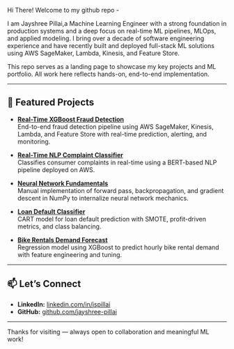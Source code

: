 Hi There! Welcome to my github repo - 

I am Jayshree Pillai,a Machine Learning Engineer with a strong foundation in production systems and a deep focus on real-time ML pipelines, MLOps, and applied modeling. I bring over a decade of software engineering experience and have recently built and deployed full-stack ML solutions using AWS SageMaker, Lambda, Kinesis, and Feature Store.

This repo serves as a landing page to showcase my key projects and ML portfolio. All work here reflects hands-on, end-to-end implementation.

---

## 🔧 Featured Projects

- **[Real-Time XGBoost Fraud Detection](https://github.com/jayshree-pillai/real-time-xgb-fraud-detection)**  
  End-to-end fraud detection pipeline using AWS SageMaker, Kinesis, Lambda, and Feature Store with real-time prediction, alerting, and monitoring.

- **[Real-Time NLP Complaint Classifier](https://github.com/jayshree-pillai/real-time-nlp-complaint-classifier)**  
Classifies consumer complaints in real-time using a BERT-based NLP pipeline deployed on AWS.

- **[Neural Network Fundamentals](https://github.com/jayshree-pillai/neural-network-fundamentals)**  
  Manual implementation of forward pass, backpropagation, and gradient descent in NumPy to internalize neural network mechanics.

- **[Loan Default Classifier](https://github.com/jayshree-pillai/cart-classification-loan-defaults)**  
  CART model for loan default prediction with SMOTE, profit-driven metrics, and class balancing.

- **[Bike Rentals Demand Forecast](https://github.com/jayshree-pillai/cart-regression-bike-rentals)**  
  Regression model using XGBoost to predict hourly bike rental demand with feature engineering and tuning.

---

## 📫 Let’s Connect

- **LinkedIn:** [linkedin.com/in/jspillai](https://linkedin.com/in/jspillai)
- **GitHub:** [github.com/jayshree-pillai](https://github.com/jayshree-pillai)

---

Thanks for visiting — always open to collaboration and meaningful ML work!
